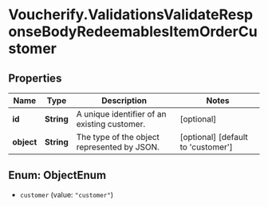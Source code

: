# Voucherify.ValidationsValidateResponseBodyRedeemablesItemOrderCustomer

## Properties

Name | Type | Description | Notes
------------ | ------------- | ------------- | -------------
**id** | **String** | A unique identifier of an existing customer. | [optional] 
**object** | **String** | The type of the object represented by JSON. | [optional] [default to &#39;customer&#39;]



## Enum: ObjectEnum


* `customer` (value: `"customer"`)





